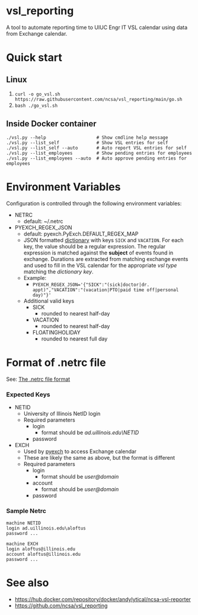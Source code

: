 # vsl_reporting
A tool to automate reporting time to UIUC Engr IT VSL calendar using data from Exchange calendar.

# Quick start
## Linux
1. `curl -o go_vsl.sh https://raw.githubusercontent.com/ncsa/vsl_reporting/main/go.sh`
1. `bash ./go_vsl.sh`


## Inside Docker container
```
./vsl.py --help                   # Show cmdline help message
./vsl.py --list_self              # Show VSL entries for self
./vsl.py --list_self --auto       # Auto report VSL entries for self
./vsl.py --list_employees         # Show pending entries for employees
./vsl.py --list_employees --auto  # Auto approve pending entries for employees
```


# Environment Variables
Configuration is controlled through the following environment variables:
* NETRC
  * default: ~/.netrc
* PYEXCH_REGEX_JSON
  * default: pyexch.PyExch.DEFAULT_REGEX_MAP
  * JSON formatted [dictionary](https://www.w3resource.com/JSON/structures.php)
    with keys `SICK` and `VACATION`. For each key, the value should be a regular
    expression. The regular expression is matched against the **subject** of events
    found in exchange. Durations are extracted from matching exchange events and used
    to fill in the VSL calendar for the appropriate *vsl type* matching the
    _dictionary key_.
  * Example:
    * `PYEXCH_REGEX_JSON='{"SICK":"(sick|doctor|dr. appt)","VACATION":"(vacation|PTO|paid time off|personal day)"}'`
  * Additional valid keys
    * SICK
      * rounded to nearest half-day
    * VACATION
      * rounded to nearest half-day
    * FLOATINGHOLIDAY
      * rounded to nearest full day

# Format of **.netrc** file
See: [The .netrc file format](https://everything.curl.dev/usingcurl/netrc)

### Expected Keys
* NETID
  * University of Illinois NetID login
  * Required parameters
    * login
      * format should be *ad.uillinois.edu\NETID*
    * password
* EXCH
  * Used by [pyexch](https://github.com/andylytical/pyexch) to access Exchange calendar
  * These are likely the same as above, but the format is different
  * Required parameters
    * login
      * format should be *user@domain*
    * account
      * format should be *user@domain*
    * password

### Sample Netrc
```
machine NETID
login ad.uillinois.edu\aloftus
password ...

machine EXCH
login aloftus@illinois.edu
account aloftus@illinois.edu
password ...
```

# See also
* https://hub.docker.com/repository/docker/andylytical/ncsa-vsl-reporter
* https://github.com/ncsa/vsl_reporting

